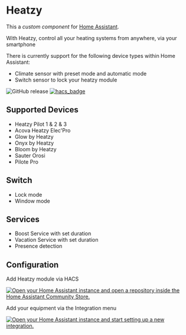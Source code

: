 # Heatzy

This a _custom component_ for [Home Assistant](https://www.home-assistant.io/).

With Heatzy, control all your heating systems from anywhere, via your smartphone

There is currently support for the following device types within Home Assistant:

- Climate sensor with preset mode and automatic mode
- Switch sensor to lock your heatzy module

![GitHub release](https://img.shields.io/github/release/Cyr-ius/hass-heatzy)
[![hacs_badge](https://img.shields.io/badge/HACS-Default-orange.svg)](https://github.com/hacs/integration)

## Supported Devices

- Heatzy Pilot 1 & 2 & 3
- Acova Heatzy Elec'Pro
- Glow by Heatzy
- Onyx by Heatzy
- Bloom by Heatzy
- Sauter Orosi
- Pilote Pro

## Switch

- Lock mode
- Window mode

## Services

- Boost Service with set duration
- Vacation Service with set duration
- Presence detection

## Configuration

Add Heatzy module via HACS

[![Open your Home Assistant instance and open a repository inside the Home Assistant Community Store.](https://my.home-assistant.io/badges/hacs_repository.svg)](https://my.home-assistant.io/redirect/hacs_repository/?owner=cyr-ius&repository=hass-heatzy&category=integration)

Add your equipment via the Integration menu

[![Open your Home Assistant instance and start setting up a new integration.](https://my.home-assistant.io/badges/config_flow_start.svg)](https://my.home-assistant.io/redirect/config_flow_start/?domain=heatzy)
